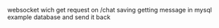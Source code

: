 websocket wich get request on /chat
saving getting message in mysql example database and send it back
